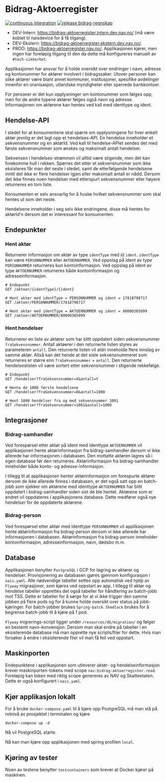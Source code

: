 # Bidrag-Aktoerregister

[![continuous integration](https://github.com/navikt/bidrag-skatteetaten/actions/workflows/aktoerregister_deploy_main.yaml/badge.svg?branch=main)](https://github.com/navikt/bidrag-skatteetaten/actions/workflows/aktoerregister_deploy_main.yaml)
[![release bidrag-regnskap](https://github.com/navikt/bidrag-skatteetaten/actions/workflows/aktoerregister_deploy_prod.yaml/badge.svg)](https://github.com/navikt/bidrag-skatteetaten/actions/workflows/aktoerregister_deploy_prod.yaml)

* DEV-Intern: https://bidrag-aktoerregister.intern.dev.nav.no/ (må være koblet til naisdevice for å få tilgang).
* DEV-Ekstern: https://bidrag-aktoerregister.ekstern.dev.nav.no/.
* PROD: https://bidrag-aktoerregister.nav.no/. Applikasjonen kjører, men ingen har foreløpig tilgang til den da dette må konfigureres manuelt av `#tech-sikkerhet`.

Applikasjonen har ansvar for å holde oversikt over endringer i navn, adresse og kontonummer for aktører involvert i bidragssaker. Utover personer kan slike aktører være blant annet kommuner, institusjoner, spesifike avdelinger innenfor en oranisasjon, utlandske myndigheter eller sperrede bankkontoer.

For personer er det kun opplysninger om kontonummer som følges opp, men for de andre typene aktører følges også navn og adresse. Informasjonen om aktørene kan hentes ved kall med identtype og ident.

## Hendelse-API
I stedet for at konsumentene skal spørre om opplysningene for hver enkelt aktør jevnlig er det lagt opp et hendelses-API. En hendelse inneholder et sekvensnummer og en aktørId. Ved kall til hendelse-APIet sendes det med første sekvensnummer som ønskes og maksimalt antall hendelser.

Sekvensen i hendelses-strømmen vil alltid være stigende, men det kan forekomme hull i rekken. Spørres det etter et sekvensnummer som ikke eksisteres får man det neste i stedet, samt de etterfølgende hendelsene inntil det ikke er flere hendelser igjen eller maksimalt antall er nådd. Dersom det ikke finnes noen hendelser med etterspurt sekvensnummer eller høyere returneres en tom liste.

Konsumenten er selv ansvarlig for å huske hvilket sekvensnummer som skal hentes ut som det neste.

Hendelsene inneholder i seg selv ikke endringene, disse må hentes for aktørId'n dersom det er interessant for konsumenten.

## Endepunkter

### Hent aktør

Returnerer informasjon om aktør av type `identType` med id `ident`. `identType` kan være `PERSONNUMMER` eller `AKTOERNUMMER`. Ved oppslag på ident av type `PERSONNUMMER` returneres kun kontoinformasjon. Ved oppslag på ident av type `AKTOERNUMMER` returneres både kontoinformasjon og adresseinformasjon.

```
# Endepunkt
GET /aktoer/{identType}/{ident}

# Hent aktør med identType = PERSONNUMMER og ident = 17818798717
GET /aktoer/PERSONNUMMER/17818798717

# Hent aktør med identType = AKTOERNUMMER og ident = 80000365099
GET /aktoer/AKTOERNUMMER/80000365099
```

### Hent hendelser

Returnerer en liste av aktører som har blitt oppdatert siden sekvensnummer `fraSekvensnummer`. Antall aktøerer i den returnerte listen styres av parameteren `antall`. Den returnerte listen vil aldri inneholde flere innslag av samme aktør. Altså kan det hende at det siste sekvensnummeret som returneres er større enn `fraSekvensnummer` + `antall`. Den returnerte hendelseslisten vil være sortert etter sekvensnummer i stigende rekkefølge.

```
# Endepunkt
GET /hendelser?fraSekvensnummer=X&antall=Y

# Hente de 1000 første hendelsene
GET /hendelser?fraSekvensnummer=0&antall=1000

# Hent 1000 hendelser fra og med sekvensnummer 1001
GET /hendelser?fraSekvensnummer=1001&antall=1000
```

## Integrasjoner

### Bidrag-samhandler

Ved forespørsel etter aktør på ident med identtype `AKTOERNUMMER` vil applikasjonen hente aktørinformasjon fra bidrag-samhandler dersom vi ikke allerede har informasjonen i databasen. 
Den mottatte aktøren lagres så i egen database før den returneres. Aktørinformasjon fra bidrag-samhandler inneholder både konto- og adresse-informasjon.

I tillegg til at applikasjonen henter aktørinformasjon om forespurte aktører dersom de ikke allerede finnes i databasen, er det også satt opp en batch-jobb som sjekker om aktørene med identtype `AKTOERNUMMER` har blitt oppdatert i bidrag-samhandler siden sist de ble hentet. Aktørene som er endret vil oppdateres i applikasjonens database. Dette medfører også nye hendelser for de oppdaterte aktørene.

### Bidrag-person

Ved forespørsel etter aktør med identtype `PERSONNUMMER` vil applikasjonen hente aktørinformasjon fra bidrag-person dersom vi ikke allerede har informasjonen i databasen. 
Aktørinformasjon fra bidrag-person inneholder kontoinformasjon, adresseinformasjon, navn, dødsbo m.m.


## Database

Applikasjonen benytter `PostgreSQL` i GCP for lagring av aktører og hendelser. Provisjonering av databasen gjøres gjennom konfigurasjon i `nais.yaml`. Alle nødvendige tabeller settes opp automatisk ved hjelp av `Flyway` migrasjoner, som kjøres ved oppstart av app. I tillegg til aktør og hendelse tabeller opprettes det også tabeller for håndtering av batch-jobb mot TSS. Dette er tabeller for å sørge for at vi ikke trigger den samme jobben på flere pods og for å kunne holde oversikt over status på jobb-kjøringer. For batch-jobber brukes `Spring-batch`. `Shedlock` brukes for å begrense batch-jobb til å kjøre på 1 pod.

`Flyway` migrerings-script ligger under `/resources/db/migration/` og følger en bestemt navn-konvensjon. Dersom man skal endre på tabeller i en eksisterende database må man opprette nye scripts/filer for dette. Hvis man forsøker å endre i eksisterende filer vil man få feil ved oppstart.

## Maskinporten

Endepunktene i applikasjonen som utleverer aktør- og hendelseinformasjon krever maskinporten-tokens med scope `nav:bidrag:aktoerregister.read`. 
Foreløpig kan token med riktig scope genereres av NAV og Skatteetaten. Dette er også konfigurert i `nais.yaml`.

## Kjør applikasjon lokalt

For å bruke `docker-compose.yaml` til å kjøre opp PostgreSQL må man stå på rotnivå av prosjektet i terminalen og kjøre 

```docker-compose up -d```

Nå vil PostgreSQL starte. 

Nå kan man kjøre opp applikasjonen med spring profilen `local`.

## Kjøring av tester

Noen av testene benytter `testcontainers` som krever at Docker kjører på maskinen.
